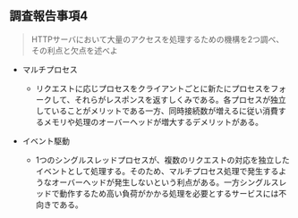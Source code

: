 ## 調査報告事項4
> HTTPサーバにおいて大量のアクセスを処理するための機構を2つ調べ、その利点と欠点を述べよ

- マルチプロセス
    - リクエストに応じプロセスをクライアントごとに新たにプロセスをフォークして、それらがレスポンスを返すしくみである。各プロセスが独立していることがメリットである一方、同時接続数が増えるに従い消費するメモリや処理のオーバーヘッドが増大するデメリットがある。

- イベント駆動
    - 1つのシングルスレッドプロセスが、複数のリクエストの対応を独立したイベントとして処理する。そのため、マルチプロセス処理で発生するようなオーバーヘッドが発生しないという利点がある。一方シングルスレッドで動作するため高い負荷がかかる処理を必要とするサービスには不向きである。
